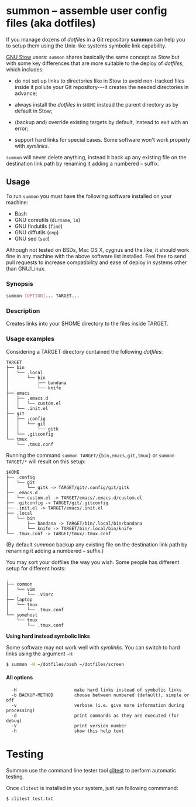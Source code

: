 # summon &ndash; assemble user config files (aka dotfiles)

If you manage dozens of *dotfiles* in a Git repository **summon** can help you
to setup them using the Unix-like systems symbolic link capability.

[GNU Stow](https://www.gnu.org/software/stow/) users: `summon` shares basically
the same concept as Stow but with some key differences that are more suitable to
the deploy of *dotfiles*, which includes:

  - do not set up links to directories like in Stow to avoid non-tracked files
    inside it pollute your Git repository---it creates the needed directories in
    advance;

  - always install the *dotfiles* in `$HOME` instead the parent directory as by
    default in Stow;

  - (backup and) override existing targets by default, instead to exit with an
    error;

  - support hard links for special cases. Some software won't work properly with
    *symlinks*.

`summon` will never delete anything, instead it back up any existing file on the
destination link path by renaming it adding a numbered `~` suffix.


## Usage

To run `summon` you must have the following software installed on your machine:

  - Bash
  - GNU coreutils (`dirname`, `ln`)
  - GNU findutils (`find`)
  - GNU diffutils (`cmp`)
  - GNU sed (`sed`)

Although not tested on BSDs, Mac OS X, cygnus and the like, it should work fine
in any machine with the above software list installed. Feel free to send pull
requests to increase compatibility and ease of deploy in systems other than
GNU/Linux.

### Synopsis

```sh
summon [OPTION]... TARGET...
```

### Description

Creates links into your $HOME directory to the files inside TARGET.

### Usage examples

Considering a TARGET directory contained the following *dotfiles*:

```
TARGET
├── bin
│   └── .local
│       └── bin
│           ├── bandana
│           └── knife
├── emacs
│   ├── .emacs.d
│   │   └── custom.el
│   └── .init.el
├── git
│   ├── .config
│   │   └── git
│   │       └── gitk
│   └── .gitconfig
└── tmux
    └── .tmux.conf
```

Running the command `summon TARGET/{bin,emacs,git,tmux}` or `summon TARGET/*`
will result on this setup:

```
$HOME
├── .config
│   └── git
│       └── gitk -> TARGET/git/.config/git/gitk
├── .emacs.d
│   └── custom.el -> TARGET/emacs/.emacs.d/custom.el
├── .gitconfig -> TARGET/git/.gitconfig
├── .init.el -> TARGET/emacs/.init.el
├── .local
│   └── bin
│       ├── bandana -> TARGET/bin/.local/bin/bandana
│       └── knife -> TARGET/bin/.local/bin/knife
└── .tmux.conf -> TARGET/tmux/.tmux.conf
 ```

(By default *summon* backup any existing file on the destination link path by
renaming it adding a numbered `~` suffix.)


You may sort your dotfiles the way you wish. Some people has different setup for
different hosts:

```
.
├── common
│   └── vim
│       └── .vimrc
├── laptop
│   └── tmux
│       └── .tmux.conf
└── somehost
    └── tmux
        └── .tmux.conf
```

**Using hard instead symbolic links**

Some software may not work well with *symlinks*. You can switch to hard links
using the argument `-H`:

```sh
$ summon -H ~/dotfiles/bash ~/dotfiles/screen
```

#### All options

```
  -H                      make hard links instead of symbolic links
  -b BACKUP-METHOD        choose between numbered (default), simple or off
  -v                      verbose (i.e. give more information during processing)
  -d                      print commands as they are executed (for debug)
  -V                      print version number
  -h                      show this help text
```

# Testing

Summon use the command line tester tool
[clitest](https://github.com/aureliojargas/clitest) to perform automatic
testing.

Once `clitest` is installed in your system, just run following
commmand:

```sh
$ clitest test.txt
```
